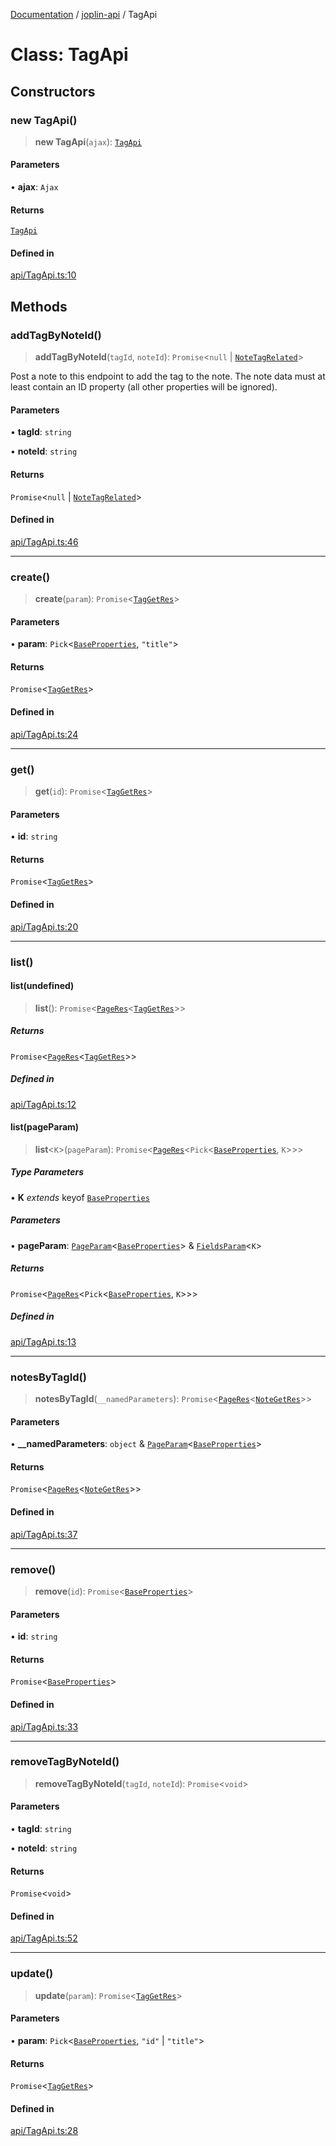[Documentation](../../packages.md) / [joplin-api](../index.md) / TagApi

# Class: TagApi

## Constructors

### new TagApi()

> **new TagApi**(`ajax`): [`TagApi`](TagApi.md)

#### Parameters

• **ajax**: `Ajax`

#### Returns

[`TagApi`](TagApi.md)

#### Defined in

[api/TagApi.ts:10](https://github.com/rxliuli/joplin-utils/blob/4824c3237f6c8bc282f001f71c149c89286aefdc/packages/joplin-api/src/api/TagApi.ts#L10)

## Methods

### addTagByNoteId()

> **addTagByNoteId**(`tagId`, `noteId`): `Promise`\<`null` \| [`NoteTagRelated`](../type-aliases/NoteTagRelated.md)\>

Post a note to this endpoint to add the tag to the note. The note data must at least contain an ID property (all other properties will be ignored).

#### Parameters

• **tagId**: `string`

• **noteId**: `string`

#### Returns

`Promise`\<`null` \| [`NoteTagRelated`](../type-aliases/NoteTagRelated.md)\>

#### Defined in

[api/TagApi.ts:46](https://github.com/rxliuli/joplin-utils/blob/4824c3237f6c8bc282f001f71c149c89286aefdc/packages/joplin-api/src/api/TagApi.ts#L46)

---

### create()

> **create**(`param`): `Promise`\<[`TagGetRes`](../type-aliases/TagGetRes.md)\>

#### Parameters

• **param**: `Pick`\<[`BaseProperties`](../interfaces/BaseProperties.md), `"title"`\>

#### Returns

`Promise`\<[`TagGetRes`](../type-aliases/TagGetRes.md)\>

#### Defined in

[api/TagApi.ts:24](https://github.com/rxliuli/joplin-utils/blob/4824c3237f6c8bc282f001f71c149c89286aefdc/packages/joplin-api/src/api/TagApi.ts#L24)

---

### get()

> **get**(`id`): `Promise`\<[`TagGetRes`](../type-aliases/TagGetRes.md)\>

#### Parameters

• **id**: `string`

#### Returns

`Promise`\<[`TagGetRes`](../type-aliases/TagGetRes.md)\>

#### Defined in

[api/TagApi.ts:20](https://github.com/rxliuli/joplin-utils/blob/4824c3237f6c8bc282f001f71c149c89286aefdc/packages/joplin-api/src/api/TagApi.ts#L20)

---

### list()

#### list(undefined)

> **list**(): `Promise`\<[`PageRes`](../interfaces/PageRes.md)\<[`TagGetRes`](../type-aliases/TagGetRes.md)\>\>

##### Returns

`Promise`\<[`PageRes`](../interfaces/PageRes.md)\<[`TagGetRes`](../type-aliases/TagGetRes.md)\>\>

##### Defined in

[api/TagApi.ts:12](https://github.com/rxliuli/joplin-utils/blob/4824c3237f6c8bc282f001f71c149c89286aefdc/packages/joplin-api/src/api/TagApi.ts#L12)

#### list(pageParam)

> **list**\<`K`\>(`pageParam`): `Promise`\<[`PageRes`](../interfaces/PageRes.md)\<`Pick`\<[`BaseProperties`](../interfaces/BaseProperties.md), `K`\>\>\>

##### Type Parameters

• **K** _extends_ keyof [`BaseProperties`](../interfaces/BaseProperties.md)

##### Parameters

• **pageParam**: [`PageParam`](../interfaces/PageParam.md)\<[`BaseProperties`](../interfaces/BaseProperties.md)\> & [`FieldsParam`](../interfaces/FieldsParam.md)\<`K`\>

##### Returns

`Promise`\<[`PageRes`](../interfaces/PageRes.md)\<`Pick`\<[`BaseProperties`](../interfaces/BaseProperties.md), `K`\>\>\>

##### Defined in

[api/TagApi.ts:13](https://github.com/rxliuli/joplin-utils/blob/4824c3237f6c8bc282f001f71c149c89286aefdc/packages/joplin-api/src/api/TagApi.ts#L13)

---

### notesByTagId()

> **notesByTagId**(`__namedParameters`): `Promise`\<[`PageRes`](../interfaces/PageRes.md)\<[`NoteGetRes`](../type-aliases/NoteGetRes.md)\>\>

#### Parameters

• **\_\_namedParameters**: `object` & [`PageParam`](../interfaces/PageParam.md)\<[`BaseProperties`](../interfaces/BaseProperties.md)\>

#### Returns

`Promise`\<[`PageRes`](../interfaces/PageRes.md)\<[`NoteGetRes`](../type-aliases/NoteGetRes.md)\>\>

#### Defined in

[api/TagApi.ts:37](https://github.com/rxliuli/joplin-utils/blob/4824c3237f6c8bc282f001f71c149c89286aefdc/packages/joplin-api/src/api/TagApi.ts#L37)

---

### remove()

> **remove**(`id`): `Promise`\<[`BaseProperties`](../interfaces/BaseProperties.md)\>

#### Parameters

• **id**: `string`

#### Returns

`Promise`\<[`BaseProperties`](../interfaces/BaseProperties.md)\>

#### Defined in

[api/TagApi.ts:33](https://github.com/rxliuli/joplin-utils/blob/4824c3237f6c8bc282f001f71c149c89286aefdc/packages/joplin-api/src/api/TagApi.ts#L33)

---

### removeTagByNoteId()

> **removeTagByNoteId**(`tagId`, `noteId`): `Promise`\<`void`\>

#### Parameters

• **tagId**: `string`

• **noteId**: `string`

#### Returns

`Promise`\<`void`\>

#### Defined in

[api/TagApi.ts:52](https://github.com/rxliuli/joplin-utils/blob/4824c3237f6c8bc282f001f71c149c89286aefdc/packages/joplin-api/src/api/TagApi.ts#L52)

---

### update()

> **update**(`param`): `Promise`\<[`TagGetRes`](../type-aliases/TagGetRes.md)\>

#### Parameters

• **param**: `Pick`\<[`BaseProperties`](../interfaces/BaseProperties.md), `"id"` \| `"title"`\>

#### Returns

`Promise`\<[`TagGetRes`](../type-aliases/TagGetRes.md)\>

#### Defined in

[api/TagApi.ts:28](https://github.com/rxliuli/joplin-utils/blob/4824c3237f6c8bc282f001f71c149c89286aefdc/packages/joplin-api/src/api/TagApi.ts#L28)
